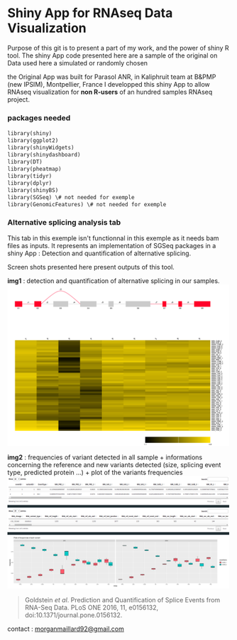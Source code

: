 # Shiny App for RNAseq Data Visualization

Purpose of this git is to present a part of my work, and the power of shiny R tool.
The shiny App code presented here are a sample of the original on Data used here a simulated or randomly chosen


the Original App was built for Parasol ANR, in Kaliphruit team at B&PMP (new IPSIM), Montpellier, France 
I developped this shiny App to allow RNAseq visualization for **non R-users** of an hundred samples RNAseq project. 



### packages needed 


```
library(shiny)
library(ggplot2)
library(shinyWidgets)
library(shinydashboard)
library(DT)
library(pheatmap)
library(tidyr)
library(dplyr)
library(shinyBS)
library(SGSeq) \# not needed for exemple
library(GenomicFeatures) \# not needed for exemple
```


### Alternative splicing analysis tab

This tab in this exemple isn't functionnal in this exemple as it needs bam files as inputs. 
It represents an implementation of SGSeq packages in a shiny App : Detection and quantification of alternative splicing.

Screen shots presented here present outputs of this tool.

**img1** : detection and quantification of alternative splicing in our samples. 
<img src="/img/Screen1_SGSTab.png" width="500">

**img2** : frequencies of variant detected in all sample + informations concerning the reference and new variants detected (size, splicing event type, predicted protein ...) + plot of the variants frequencies
<img src="/img/Screen2_SGSTab.png" width="500">


> Goldstein *et al*. Prediction and Quantification of Splice Events from RNA-Seq Data. PLoS ONE 2016, 11, e0156132, doi:10.1371/journal.pone.0156132.


contact : morganmaillard92@gmail.com

